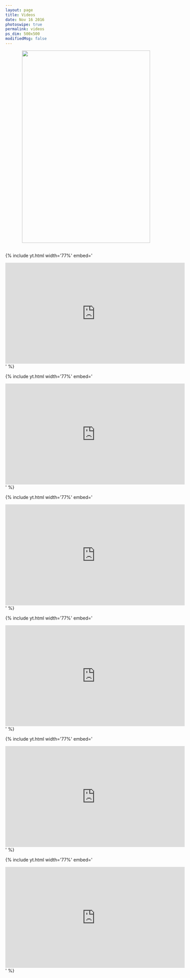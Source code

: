 ```yaml
---
layout: page
title: Videos
date: Nov 16 2016
photoswipe: true
permalink: videos
ps_dim: 500x500
modifiedMsg: false
---
```


<center><img src="https://www.fundraisingbrick.com/thermometer/thermgenerate.php?goal=1000000&current=470000&color=green&label=3" width="400" height="600"/></center>
<br>

{% include yt.html width='77%' embed='
<iframe width="560" height="315" src="https://www.youtube.com/embed/playlist?list=PLTf-ZXYjmIgYu3JVsjQT2KqTFtIFrJvub" frameborder="0" gesture="media" allow="encrypted-media" allowfullscreen></iframe>
' %}

{% include yt.html width='77%' embed='
<iframe width="560" height="315" src="https://www.youtube.com/embed/playlist?list=PLTf-ZXYjmIgZW5sBYFR-cQk3J5Rm6NX5i" frameborder="0" gesture="media" allow="encrypted-media" allowfullscreen></iframe>
' %}

{% include yt.html width='77%' embed='
<iframe width="560" height="315" src="https://player.vimeo.com/video/157221223?h=2df599f9ab&color=ffffff&portrait=0" frameborder="0" gesture="media" allow="encrypted-media" allowfullscreen></iframe>
' %}

{% include yt.html width='77%' embed='
<iframe width="560" height="315" src="https://www.youtube.com/embed/playlist?list=PL30RAv-0lkxFTL_HvMAsrH2U8MjD_mVtf" frameborder="0" gesture="media" allow="encrypted-media" allowfullscreen></iframe>
' %}

{% include yt.html width='77%' embed='
<iframe width="560" height="315" src="https://www.youtube.com/embed/playlist?list=PLSPeXU6BtFC9XVLqlBLfF-fYx6TW6n6TE" frameborder="0" gesture="media" allow="encrypted-media" allowfullscreen></iframe>
' %}

{% include yt.html width='77%' embed='
<iframe width="560" height="315" src="https://www.youtube.com/embed/playlist?list=PLMc1KlemyBkwA6Pg8Pdfj9EL-FMJXcFNX" frameborder="0" gesture="media" allow="encrypted-media" allowfullscreen></iframe>
' %}
